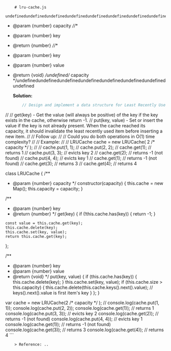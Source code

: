 
        # lru-cache.js
        undefinedundefinedundefinedundefinedundefinedundefinedundefinedundefinedundefinedundefinedundefinedundefinedundefinedundefinedundefinedundefinedundefinedundefinedundefinedundefinedundefinedundefined/**
   * @param {number} capacity
   *//**
   * @param {number} key
   * @return {number}
   *//**
   * @param {number} key
   * @param {number} value
   * @return {void}
   */undefined/* capacity */undefinedundefinedundefinedundefinedundefinedundefinedundefinedundefined
        
        **Solution:**
        
        <!-- js-console -->
        ```javascript
            // Design and implement a data structure for Least Recently Used (LRU) cache. It should support the following operations: get and put.
//
// get(key) - Get the value (will always be positive) of the key if the key exists in the cache, otherwise return -1.
// put(key, value) - Set or insert the value if the key is not already present. When the cache reached its capacity, it should invalidate the least recently used item before inserting a new item.
//
// Follow up:
//
// Could you do both operations in O(1) time complexity?
//
// Example:
//
// LRUCache cache = new LRUCache( 2 /* capacity */ );
//
// cache.put(1, 1);
// cache.put(2, 2);
// cache.get(1);       // returns 1
// cache.put(3, 3);    // evicts key 2
// cache.get(2);       // returns -1 (not found)
// cache.put(4, 4);    // evicts key 1
// cache.get(1);       // returns -1 (not found)
// cache.get(3);       // returns 3
// cache.get(4);       // returns 4

class LRUCache {
  /**
   * @param {number} capacity
   */
  constructor(capacity) {
    this.cache = new Map();
    this.capacity = capacity;
  }

  /**
   * @param {number} key
   * @return {number}
   */
  get(key) {
    if (!this.cache.has(key)) {
      return -1;
    }

    const value = this.cache.get(key);
    this.cache.delete(key);
    this.cache.set(key, value);
    return this.cache.get(key);
  };


  /**
   * @param {number} key
   * @param {number} value
   * @return {void}
   */
  put(key, value) {
    if (this.cache.has(key)) {
      this.cache.delete(key);
    }
    this.cache.set(key, value);
    if (this.cache.size > this.capacity) {
      this.cache.delete(this.cache.keys().next().value); // keys().next().value is first item's key
    }
  };
}

var cache = new LRUCache(2 /* capacity */ );
//
console.log(cache.put(1, 1));
console.log(cache.put(2, 2));
console.log(cache.get(1)); // returns 1
console.log(cache.put(3, 3)); // evicts key 2
console.log(cache.get(2)); // returns -1 (not found)
console.log(cache.put(4, 4)); // evicts key 1
console.log(cache.get(1)); // returns -1 (not found)
console.log(cache.get(3)); // returns 3
console.log(cache.get(4)); // returns 4
        ```
        
        > Reference: ..
        
        